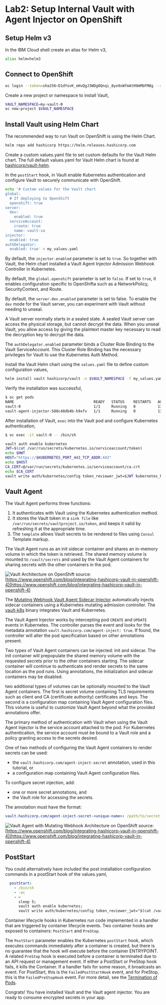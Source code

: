 # Lab2: Setup Internal Vault with Agent Injector on OpenShift

## Setup Helm v3

In the IBM Cloud shell create an alias for Helm v3,

```bash
alias helm=helm3
```

## Connect to OpenShift

```bash
oc login --token=sha256~D1dYovK_eHvQgJ3WDg0Qnqi_8yo9xWfmAtH9mMbFM8g --server=https://c115-e.us-south.containers.cloud.ibm.com:30739
```

Create a new project or namespace to install Vault,

```bash
VAULT_NAMESPACE=my-vault-0
oc new-project $VAULT_NAMESPACE
```

## Install Vault using Helm Chart

The recommended way to run Vault on OpenShift is using the Helm Chart.

```bash
helm repo add hashicorp https://helm.releases.hashicorp.com
```

Create a custom values.yaml file to set custom defaults for the Vault Helm chart. The full default values.yaml for Vault Helm chart is found at [hashicorp/vault-helm](https://github.com/hashicorp/vault-helm/blob/master/values.yaml).

In the `postStart` hook, in Vault enable Kubernetes authentication and configure Vault to securely communicate with OpenShift.

```bash
echo '# Custom values for the Vault chart
global:
  # If deploying to OpenShift
  openshift: true
server:
  dev:
    enabled: true
  serviceAccount:
    create: true
    name: vault-sa
injector:
  enabled: true
authDelegator:
  enabled: true' > my_values.yaml
```

By default, the `injector.enabled` parameter is set to `true`. So together with Vault, the Helm chart installed a Vault Agent Injector Admission Webhook Controller in Kubernetes.

By default, the `global.openshift` parameter is set to `false`. If set to `true`, it enables configuration specific to OpenShifta such as a NetworkPolicy, SecurityContext, and Route.

By default, the `server.dev.enabled` parameter is set to false. To enable the `dev` mode for the Vault server, you can experiment with Vault without needing to unseal.

A Vault server normally starts in a sealed state. A sealed Vault server can access the physical storage, but cannot decrypt the data. When you unseal Vault, you allow access by giving the plaintext master key necessary to read the decryption key to decrypt the data.

The `authDelegator.enabled` parameter binds a Cluster Role Binding to the Vault ServiceAccount. This Cluster Role Binding has the necessary privileges for Vault to use the Kubernetes Auth Method.

Install the Vault Helm chart using the `values.yaml` file to define custom configuration values,

```bash
helm install vault hashicorp/vault -n $VAULT_NAMESPACE -f my_values.yaml
```

Verify the installation was successful,

```bash
$ oc get pods
NAME                                    READY   STATUS    RESTARTS   AGE
vault-0                                 1/1     Running   0          13s
vault-agent-injector-588c48db4b-h9xfv   1/1     Running   0          13s
```

After installation of Vault, `exec` into the Vault pod and configure Kubernetes authentication,

```bash
$ oc exec -it vault-0 -- /bin/sh

vault auth enable kubernetes
JWT=$(cat /var/run/secrets/kubernetes.io/serviceaccount/token)
echo $HWT
HOST="https://$KUBERNETES_PORT_443_TCP_ADDR:443"
echo $HOST
CA_CERT=@/var/run/secrets/kubernetes.io/serviceaccount/ca.crt
echo $CA_CERT
vault write auth/kubernetes/config token_reviewer_jwt=$JWT kubernetes_host=$HOST kubernetes_ca_cert=$CA_CERT
```

## Vault Agent

The Vault Agent performs three functions:

1. It authenticates with Vault using the Kubernetes authentication method.
1. It stores the Vault token in a `sink file` like `/var/run/secrets/vaultproject.io/token`, and keeps it valid by refreshing it at the appropriate time.
1. The `template` allows Vault secrets to be rendered to files using `Consul` Template markup.

The Vault Agent runs as an init sidecar container and shares an in-memory volume in which the token is retrieved. The shared memory volume is mounted to `/vault/secrets` and used by the Vault Agent containers for sharing secrets with the other containers in the pod.

![Vault Architecture on OpenShift](images/vault-agent-arch-openshift.png)
source: [https://www.openshift.com/blog/integrating-hashicorp-vault-in-openshift-4](https://www.openshift.com/blog/integrating-hashicorp-vault-in-openshift-4)

The [Mutating Webhook Vault Agent Sidecar Injector](https://www.vaultproject.io/docs/platform/k8s/injector) automatically injects sidecar containers using a Kubernetes mutating admission controller. The [vault-k8s](https://github.com/hashicorp/vault-k8s/) binary integrates Vault and Kubernetes.

The Vault Agent Injector works by intercepting pod `CREATE` and `UPDATE` events in Kubernetes. The controller parses the event and looks for the metadata annotation `vault.hashicorp.com/agent-inject: true`. If found, the controller will alter the pod specification based on other annotations present.

Two types of Vault Agent containers can be injected: init and sidecar. The init container will prepopulate the shared memory volume with the requested secrets prior to the other containers starting. The sidecar container will continue to authenticate and render secrets to the same location as the pod runs. Using annotations, the initialization and sidecar containers may be disabled.

two additional types of volumes can be optionally mounted to the Vault Agent containers. The first is secret volume containing TLS requirements such as client and CA (certificate authority) certificates and keys. The second is a configuration map containing Vault Agent configuration files. This volume is useful to customize Vault Agent beyond what the provided annotations offer.

The primary method of authentication with Vault when using the Vault Agent Injector is the service account attached to the pod. For Kubernetes authentication, the service account must be bound to a Vault role and a policy granting access to the secrets desired.

One of two methods of configuring the Vault Agent containers to render secrets can be used:

* the `vault.hashicorp.com/agent-inject-secret` annotation, used in this tutorial, or
* a configuration map containing Vault Agent configuration files.

To configure secret injection, add:

* one or more secret annotations, and
* the Vault role for accessing the secrets.

The annotation must have the format:

```yaml
vault.hashicorp.com/agent-inject-secret-<unique-name>: /path/to/secret
```

![Vault Agent with Mutating Webhook Architecture on OpenShift](images/vault-agent-mutating-webhook-arch-openshift.png)
source: [https://www.openshift.com/blog/integrating-hashicorp-vault-in-openshift-4](https://www.openshift.com/blog/integrating-hashicorp-vault-in-openshift-4)

## PostStart

You could alternatively have included the post installation configuration commands in a postStart hook of the values.yaml,

```yaml
  postStart:
    - /bin/sh
    - -ec
    - >
      sleep 5;
      vault auth enable kubernetes;
      vault write auth/kubernetes/config token_reviewer_jwt="$(cat /var/run/secrets/kubernetes.io/serviceaccount/token)" kubernetes_host="https://$KUBERNETES_PORT_443_TCP_ADDR:443" kubernetes_ca_cert=@/var/run/secrets/kubernetes.io/serviceaccount/ca.crt
```

Container lifecycle hooks in Kubernetes run code implemented in a handler that are triggered by container lifecycle events. Two container hooks are exposed to containers: `PostStart` and `PreStop`.

The `PostStart` parameter enables the Kubernetes `postStart` hook, which executes commands immediately after a container is created, but there is no guarantee that the hook will execute before the container ENTRYPOINT. A related `PreStop` hook is executed before a container is terminated due to an API request or management event. If either a PostStart or PreStop hook fails, it kills the Container. If a handler fails for some reason, it broadcasts an event. For PostStart, this is the `FailedPostStartHook` event, and for PreStop, this is the `FailedPreStopHook` event. For more detail, see the [Termination of Pods](https://kubernetes.io/docs/concepts/workloads/pods/pod-lifecycle/#pod-termination).

Congrats! You have installed Vault and the Vault agent injector. You are ready to consume encrypted secrets in your app.
